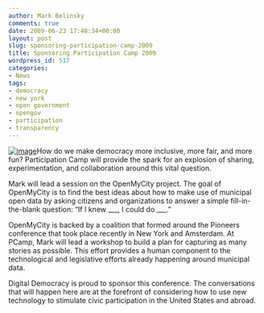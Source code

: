 ```yaml
---
author: Mark Belinsky
comments: true
date: 2009-06-23 17:48:34+00:00
layout: post
slug: sponsoring-participation-camp-2009
title: Sponsoring Participation Camp 2009
wordpress_id: 517
categories:
- News
tags:
- democracy
- new york
- open government
- opengov
- participation
- transparency
---
```


[![image](http://mudball.net/pcamp09/wp-content/themes/dfblog/images/logo.png)](http://mudball.net/pcamp09/)How do we make democracy more inclusive, more fair, and more fun? Participation Camp will provide the spark for an explosion of sharing, experimentation, and collaboration around this vital question.




Mark will lead a session on the OpenMyCity project.  The goal of OpenMyCity is to find the best ideas about how to make use of municipal open data by asking citizens and organizations to answer a simple fill-in-the-blank question: “If I knew ___, I could do ___.”




OpenMyCity is backed by a coalition that formed around the Pioneers conference that took place recently in New York and Amsterdam.  At PCamp, Mark will lead a workshop to build a plan for capturing as many stories as possible.  This effort provides a human component to the technological and legislative efforts already happening around municipal data.




Digital Democracy is proud to sponsor this conference. The conversations that will happen here are at the forefront of considering how to use new technology to stimulate civic participation in the United States and abroad.
